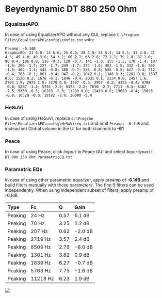 # Beyerdynamic DT 880 250 Ohm

### EqualizerAPO
In case of using EqualizerAPO without any GUI, replace `C:\Program Files\EqualizerAPO\config\config.txt`
with:
```
Preamp: -6.1dB
GraphicEQ: 21 0.0; 23 6.0; 25 6.0; 28 5.9; 31 5.5; 34 5.1; 37 4.8; 41 4.3; 45 4.0; 49 3.6; 54 3.1; 60 2.7; 66 2.8; 72 2.7; 79 1.8; 87 1.0; 96 0.4; 106 0.0; 116 -0.3; 128 -0.7; 141 -1.0; 155 -1.3; 170 -1.4; 187 -1.5; 206 -1.7; 227 -1.7; 249 -1.7; 274 -1.6; 302 -1.5; 332 -1.6; 365 -1.5; 402 -1.4; 442 -0.8; 486 -0.7; 535 -0.8; 588 -0.5; 647 -0.4; 712 -0.4; 783 -0.1; 861 -0.4; 947 -0.2; 1042 0.1; 1146 0.3; 1261 0.8; 1387 0.6; 1526 0.2; 1678 -0.1; 1846 -0.4; 2031 0.1; 2234 0.8; 2457 1.6; 2703 1.9; 2973 1.8; 3270 0.8; 3597 -0.3; 3957 -0.2; 4353 -0.4; 4788 -0.0; 5267 -1.4; 5793 -2.5; 6373 -2.2; 7010 -2.7; 7711 -5.5; 8482 -7.5; 9330 -6.5; 10263 -2.3; 11289 0.0; 12418 0.0; 13660 -0.4; 15026 -0.8; 16529 -0.6; 18182 -2.6; 20000 -5.4
```

### HeSuVi
In case of using HeSuVi, replace `C:\Program Files\EqualizerAPO\config\HeSuVi\eq.txt` and omit `Preamp:
-6.1dB` and instead set Global volume in the UI for both channels to **-61**

### Peace
In case of using Peace, click *Import* in Peace GUI and select `Beyerdynamic DT 880 250 Ohm ParametricEQ.txt`.

### Parametric EQs
In case of using other parametric equalizer, apply preamp of **-6.1dB** and build filters manually
with these parameters. The first 5 filters can be used independently.
When using independent subset of filters, apply preamp of -6.1dB.

| Type    | Fc       |    Q | Gain    |
|:--------|:---------|:-----|:--------|
| Peaking | 24 Hz    | 0.57 | 6.1 dB  |
| Peaking | 70 Hz    | 3.25 | 1.2 dB  |
| Peaking | 207 Hz   | 0.62 | -2.0 dB |
| Peaking | 2719 Hz  | 3.57 | 2.4 dB  |
| Peaking | 8509 Hz  | 2.76 | -8.0 dB |
| Peaking | 1301 Hz  | 3.82 | 0.9 dB  |
| Peaking | 1839 Hz  | 6.27 | -0.7 dB |
| Peaking | 5763 Hz  | 7.75 | -1.6 dB |
| Peaking | 11218 Hz | 6.23 | 1.9 dB  |

![](https://raw.githubusercontent.com/jaakkopasanen/AutoEq/master/results/innerfidelity/sbaf-serious/Beyerdynamic%20DT%20880%20250%20Ohm/Beyerdynamic%20DT%20880%20250%20Ohm.png)